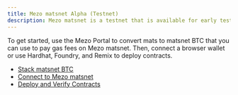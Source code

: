 ```yaml
---
title: Mezo matsnet Alpha (Testnet)
description: Mezo matsnet is a testnet that is available for early testing and development.
---
```


To get started, use the Mezo Portal to convert mats to matsnet BTC that you can use to pay gas fees on Mezo matsnet. Then, connect a browser wallet or use Hardhat, Foundry, and Remix to deploy contracts.

* [Stack matsnet BTC](./mezo-matsnet-alpha-testnet/stack-matsnet-btc)
* [Connect to Mezo matsnet](./mezo-matsnet-alpha-testnet/connect-to-mezo-matsnet)
* [Deploy and Verify Contracts](./mezo-matsnet-alpha-testnet/deploy-and-verify-contracts)
